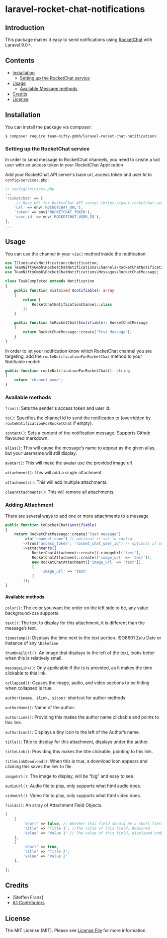 # laravel-rocket-chat-notifications

## Introduction

This package makes it easy to send notifications using [RocketChat](https://rocket.chat/) with Laravel 9.0+.

## Contents

- [Installation](#installation)
    - [Setting up the RocketChat service](#setting-up-the-rocketchat-service)
- [Usage](#usage)
    - [Available Message methods](#available-message-methods)
- [Credits](#credits)
- [License](#license)

## Installation

You can install the package via composer:

```shell script
$ composer require team-nifty-gmbh/laravel-rocket-chat-notifications
```

### Setting up the RocketChat service

In order to send message to RocketChat channels, you need to create a bot user with an access token in your RocketChat Application

Add your RocketChat API server's base url, access token and user Id to `config/services.php`:

```php
// config/services.php
...
'rocketchat' => [
     // Base URL for RocketChat API server (https://your.rocketchat.server.com)
    'url' => env('ROCKETCHAT_URL'),
    'token' => env('ROCKETCHAT_TOKEN'),
    'user_id' => env('ROCKETCHAT_USER_ID'),
],
...
```

## Usage

You can use the channel in your `via()` method inside the notification:

```php
use Illuminate\Notifications\Notification;
use TeamNiftyGmbh\RocketChatNotifications\Channels\RocketChatNotificationChannel;
use TeamNiftyGmbh\RocketChatNotifications\Messages\RocketChatMessage;

class TaskCompleted extends Notification
{
    public function via(mixed $notifiable): array
    {
        return [
            RocketChatNotificationChannel::class
        ];
    }

    public function toRocketChat($notifiable): RocketChatMessage
    {
        return RocketChatMessage::create('Test Message');
    }
}
```

In order to let your notification know which RocketChat channel you are targeting, add the `routeNotificationForRocketChat` method to your Notifiable model:

```php
public function routeNotificationForRocketChat(): string
{
    return 'channel_name';
}
```

### Available methods

`from()`: Sets the sender's access token and user id.

`to()`: Specifies the channel id to send the notification to (overridden by `routeNotificationForRocketChat` if empty).

`content()`: Sets a content of the notification message. Supports Github flavoured markdown.

`alias()`:  This will cause the message’s name to appear as the given alias, but your username will still display.

`avatar()`: This will make the avatar use the provided image url.

`attachment()`: This will add a single attachment.

`attachments()`: This will add multiple attachments.

`clearAttachments()`: This will remove all attachments.

### Adding Attachment

There are several ways to add one or more attachments to a message

```php
public function toRocketChat($notifiable)
{
    return RocketChatMessage::create('Test message')
        ->to('channel_name') // optional if set in config
        ->from('access_token', 'rocket_chat_user_id') // optional if set in config
        ->attachments([
            RocketChatAttachment::create()->imageUrl('test'),
            RocketChatAttachment::create(['image_url' => 'test']),
            new RocketChatAttachment(['image_url' => 'test']),
            [
                'image_url' => 'test'
            ]   
        ]);   
}
```

#### Available methods

`color()`: The color you want the order on the left side to be, any value background-css supports.

`text()`: The text to display for this attachment, it is different than the message’s text.

`timestamp()`: Displays the time next to the text portion. ISO8601 Zulu Date or instance of any `\DateTime`

`thumbnailUrl()`: An image that displays to the left of the text, looks better when this is relatively small.

`messageLink()`: Only applicable if the ts is provided, as it makes the time clickable to this link.

`collapsed()`: Causes the image, audio, and video sections to be hiding when collapsed is true.

`author($name, $link, $icon)`: shortcut for author methods

`authorName()`: Name of the author.

`authorLink()`: Providing this makes the author name clickable and points to this link.

`authorIcon()`: Displays a tiny icon to the left of the Author’s name.

`title()`: Title to display for this attachment, displays under the author.

`titleLink()`: Providing this makes the title clickable, pointing to this link.

`titleLinkDownload()`: When this is true, a download icon appears and clicking this saves the link to file.

`imageUrl()`: The image to display, will be “big” and easy to see.

`audioUrl()`: Audio file to play, only supports what html audio does.

`videoUrl()`: Video file to play, only supports what html video does.

`fields()`: An array of Attachment Field Objects.

```php
[
    [
        'short' => false, // Whether this field should be a short field. Default: false
        'title' => 'Title 1', //The title of this field. Required
        'value' => 'Value 1' // The value of this field, displayed underneath the title value. Required
    ],
    [
        'short' => true,
        'title' => 'Title 2',
        'value' => 'Value 2'
    ],

];   
```

## Credits

- [Steffen Franz]
- [All Contributors](../../contributors)

## License

The MIT License (MIT). Please see [License File](LICENSE.md) for more information.
